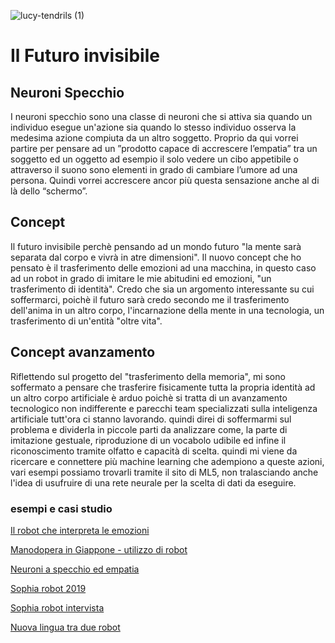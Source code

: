 
![lucy-tendrils (1)](https://user-images.githubusercontent.com/48655194/56870180-d1e2d880-6a0b-11e9-934b-a3ed85eb9667.jpg)




# Il Futuro invisibile


## Neuroni Specchio

<p>I neuroni specchio sono una classe di neuroni che si attiva sia quando un individuo esegue
un'azione sia quando lo stesso individuo osserva la medesima azione compiuta da un altro
soggetto.
Proprio da qui vorrei partire per pensare ad un ”prodotto capace di accrescere l’empatia” tra un
soggetto ed un oggetto ad esempio il solo vedere un cibo appetibile o attraverso il suono sono
elementi in grado di cambiare l’umore ad una persona.
Quindi vorrei accrescere ancor più questa sensazione anche al di là dello “schermo”.</p>

## Concept

<p>Il futuro invisibile perchè pensando ad un mondo futuro "la mente sarà separata dal corpo e vivrà in atre dimensioni". Il nuovo concept che ho pensato è il trasferimento delle emozioni ad una macchina, in questo caso ad un robot in grado di imitare le mie abitudini ed emozioni, "un trasferimento di identità".
Credo che sia un argomento interessante su cui soffermarci, poichè il futuro sarà  credo secondo me il trasferimento dell'anima in un altro corpo, l'incarnazione della mente in una tecnologia, un  trasferimento di un'entità "oltre vita".</p>


## Concept avanzamento

<p>Riflettendo sul progetto del "trasferimento della memoria", mi sono soffermato a pensare che trasferire fisicamente tutta la propria identità ad un altro corpo artificiale è arduo poichè si tratta di un avanzamento tecnologico non indifferente e parecchi team specializzati sulla inteligenza artificiale tutt'ora ci stanno lavorando.
quindi direi di soffermarmi sul problema e dividerla in piccole parti da analizzare come, la parte di imitazione gestuale, riproduzione di un vocabolo udibile ed infine il riconoscimento tramite olfatto e capacità di scelta.
quindi mi viene da ricercare e connettere più machine learning che adempiono a queste azioni, vari esempi possiamo trovarli tramite il sito di ML5, non tralasciando anche l'idea di usufruire di una rete neurale per la scelta di dati da eseguire.</p>


### esempi e casi studio

[Il robot che interpreta le emozioni](https://motherboard.vice.com/it/article/nev8k7/faceteam-centro-piaggio-robot-emozioni-umane)

[Manodopera in Giappone - utilizzo di robot ](https://www.lastampa.it/2017/09/29/economia/giappone-a-corto-di-manodopera-ora-le-aziende-assumono-i-robot-zU4w49Erx5g1xMk0yg8MyM/pagina.html)

[Neuroni a specchio ed empatia](http://scienzalive.it/comprendere-le-emozioni-neuroni-specchio-lempatia/)

[Sophia robot 2019](https://www.hansonrobotics.com/sophia/)

[Sophia robot intervista](https://www.youtube.com/watch?v=8N-ufImvg1E)

[Nuova lingua tra due robot](https://www.ilmessaggero.it/tecnologia/hitech/robot_parlano_fra_loro_lingua_sconosciuta_esperimento_facebook-2595389.html)












